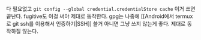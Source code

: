 다 필요없고 
`git config --global credential.credentialStore cache`
이거 쓰면 끝난다. fugitive도 이걸 써야 제대로 동작한다. 
gpg는 나중에 [[Android에서 termux로 git ssh를 이용해서 인증하기|SSH]] 쓸거 아니면 그냥 쓰지 않는게 좋다. 제대로 동작하질 않는다.